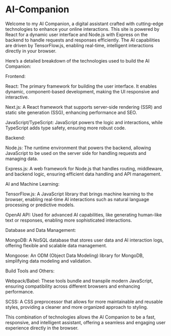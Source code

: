 # AI-Companion

Welcome to my AI Companion, a digital assistant crafted with cutting-edge technologies to enhance your online interactions. This site is powered by React for a dynamic user interface and Node.js with Express on the backend to handle requests and responses efficiently. The AI capabilities are driven by TensorFlow.js, enabling real-time, intelligent interactions directly in your browser.

Here’s a detailed breakdown of the technologies used to build the AI Companion:

Frontend:

React: The primary framework for building the user interface. It enables dynamic, component-based development, making the UI responsive and interactive.

Next.js: A React framework that supports server-side rendering (SSR) and static site generation (SSG), enhancing performance and SEO.

JavaScript/TypeScript: JavaScript powers the logic and interactions, while TypeScript adds type safety, ensuring more robust code.

Backend:

Node.js: The runtime environment that powers the backend, allowing JavaScript to be used on the server side for handling requests and managing data.

Express.js: A web framework for Node.js that handles routing, middleware, and backend logic, ensuring efficient data handling and API management.

AI and Machine Learning:

TensorFlow.js: A JavaScript library that brings machine learning to the browser, enabling real-time AI interactions such as natural language processing or predictive models.

OpenAI API: Used for advanced AI capabilities, like generating human-like text or responses, enabling more sophisticated interactions.

Database and Data Management:

MongoDB: A NoSQL database that stores user data and AI interaction logs, offering flexible and scalable data management.

Mongoose: An ODM (Object Data Modeling) library for MongoDB, simplifying data modeling and validation.


Build Tools and Others:

Webpack/Babel: These tools bundle and transpile modern JavaScript, ensuring compatibility across different browsers and enhancing performance.

SCSS: A CSS preprocessor that allows for more maintainable and reusable styles, providing a cleaner and more organized approach to styling.




This combination of technologies allows the AI Companion to be a fast, responsive, and intelligent assistant, offering a seamless and engaging user experience directly in the browser.
